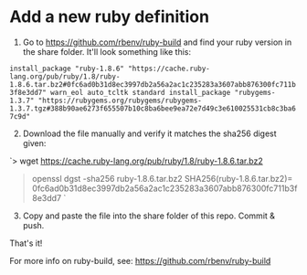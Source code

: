 # Add a new ruby definition

1. Go to https://github.com/rbenv/ruby-build and find your ruby version in the share folder. It'll look something like this:

`
install_package "ruby-1.8.6" "https://cache.ruby-lang.org/pub/ruby/1.8/ruby-1.8.6.tar.bz2#0fc6ad0b31d8ec3997db2a56a2ac1c235283a3607abb876300fc711b3f8e3dd7" warn_eol auto_tcltk standard
  install_package "rubygems-1.3.7" "https://rubygems.org/rubygems/rubygems-1.3.7.tgz#388b90ae6273f655507b10c8ba6bee9ea72e7d49c3e610025531cb8c3ba67c9d"
`

2. Download the file manually and verify it matches the sha256 digest given:

`> wget https://cache.ruby-lang.org/pub/ruby/1.8/ruby-1.8.6.tar.bz2
> openssl dgst -sha256 ruby-1.8.6.tar.bz2
SHA256(ruby-1.8.6.tar.bz2)= 0fc6ad0b31d8ec3997db2a56a2ac1c235283a3607abb876300fc711b3f8e3dd7
`

3. Copy and paste the file into the share folder of this repo. Commit & push.

That's it!

For more info on ruby-build, see: https://github.com/rbenv/ruby-build